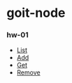 # goit-node
### hw-01
- [List](https://ibb.co/hgMZk84)
- [Add](https://ibb.co/mJ3wfDz)
- [Get](https://ibb.co/g6Fwtgh)
- [Remove](https://ibb.co/JHNBs3k)

